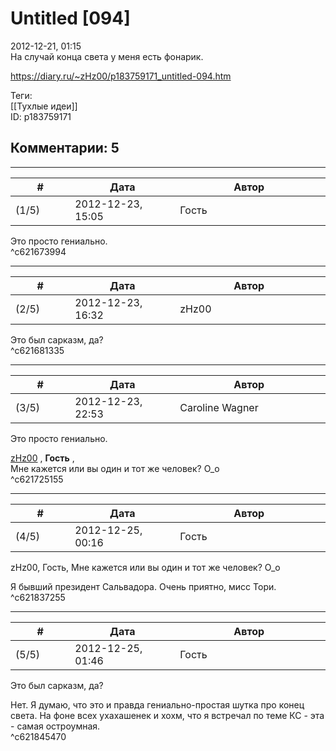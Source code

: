 Untitled [094]
==============

  
2012-12-21, 01:15  
 На случай конца света у меня есть фонарик.   
  
<https://diary.ru/~zHz00/p183759171_untitled-094.htm>  
  
Теги:  
[[Тухлые идеи]]  
ID: p183759171  


Комментарии: 5
--------------

  


---



|         #         |              Дата              |                     Автор                     |           ID           |
| --- | --- | --- | --- |
| (1/5) | 2012-12-23, 15:05 | Гость | c621673994 |

  
 Это просто гениально.   
 ^c621673994

---



|         #         |              Дата              |                     Автор                     |           ID           |
| --- | --- | --- | --- |
| (2/5) | 2012-12-23, 16:32 | zHz00 | c621681335 |

  
 Это был сарказм, да?   
 ^c621681335

---



|         #         |              Дата              |                     Автор                     |           ID           |
| --- | --- | --- | --- |
| (3/5) | 2012-12-23, 22:53 | Caroline Wagner | c621725155 |

  
  Это просто гениально.    
   
  [zHz00](https://zHz00.diary.ru "Untitled")  ,  **Гость**  ,   
 Мне кажется или вы один и тот же человек? О\_о   
 ^c621725155

---



|         #         |              Дата              |                     Автор                     |           ID           |
| --- | --- | --- | --- |
| (4/5) | 2012-12-25, 00:16 | Гость | c621837255 |

  
  zHz00, Гость, Мне кажется или вы один и тот же человек? О\_о    
   
 Я бывший президент Сальвадора. Очень приятно, мисс Тори.   
 ^c621837255

---



|         #         |              Дата              |                     Автор                     |           ID           |
| --- | --- | --- | --- |
| (5/5) | 2012-12-25, 01:46 | Гость | c621845470 |

  
  Это был сарказм, да?    
   
 Нет. Я думаю, что это и правда гениально-простая шутка про конец света. На фоне всех ухахашенек и хохм, что я встречал по теме КС - эта - самая остроумная.   
 ^c621845470